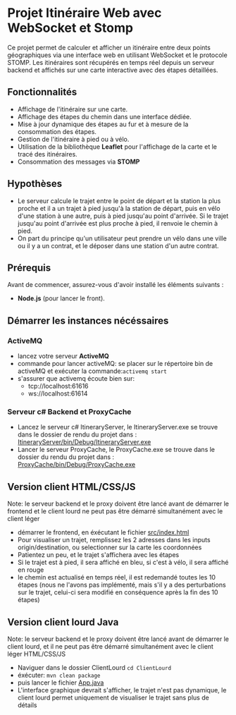# Projet Itinéraire Web avec WebSocket et Stomp

Ce projet permet de calculer et afficher un itinéraire entre deux points géographiques via une interface web en utilisant WebSocket et le protocole STOMP. Les itinéraires sont récupérés en temps réel depuis un serveur backend et affichés sur une carte interactive avec des étapes détaillées.

## Fonctionnalités

- Affichage de l'itinéraire sur une carte.
- Affichage des étapes du chemin dans une interface dédiée.
- Mise à jour dynamique des étapes au fur et à mesure de la consommation des étapes.
- Gestion de l'itinéraire à pied ou à vélo.
- Utilisation de la bibliothèque **Leaflet** pour l'affichage de la carte et le tracé des itinéraires.
- Consommation des messages via **STOMP**


## Hypothèses
- Le serveur calcule le trajet entre le point de départ et la station la plus proche et il a un trajet à pied jusqu'à la station de départ, puis en vélo d'une station à une autre, puis à pied jusqu'au point d'arrivée. Si le trajet jusqu'au point d'arrivée est plus proche à pied, il renvoie le chemin à pied.
- On part du principe qu'un utilisateur peut prendre un vélo dans une ville ou il y a un contrat, et le déposer dans une station d'un autre contrat.

## Prérequis

Avant de commencer, assurez-vous d'avoir installé les éléments suivants :

- **Node.js** (pour lancer le front).


## Démarrer les instances nécéssaires
### ActiveMQ
- lancez votre serveur **ActiveMQ**
- commande pour lancer activeMQ:
 se placer sur le répertoire bin de activeMQ et exécuter la commande:`activemq start`
- s'assurer que activemq écoute bien sur:
  - tcp://localhost:61616
  - ws://localhost:61614


### Serveur c# Backend et ProxyCache
- Lancez le serveur c# ItineraryServer, le ItineraryServer.exe se trouve dans le dossier de rendu du projet dans : [ItineraryServer/bin/Debug/ItineraryServer.exe](ItineraryServer/bin/Debug/ItineraryServer.exe)
- Lancer le serveur ProxyCache, le ProxyCache.exe se trouve dans le dossier du rendu du projet dans : [ProxyCache/bin/Debug/ProxyCache.exe](ProxyCache/bin/Debug/ProxyCache.exe)

## Version client HTML/CSS/JS
Note: le serveur backend et le proxy doivent être lancé avant de démarrer le frontend et le client lourd ne peut pas être démarré simultanément avec le client léger
- démarrer le frontend, en éxécutant le fichier [src/index.html](src/index.html)
- Pour visualiser un trajet, remplissez les 2 adresses dans les inputs origin/destination, ou selectionner sur la carte les coordonnées
- Patientez un peu, et le trajet s'affichera avec les étapes
- Si le trajet est à pied, il sera affiché en bleu, si c'est à vélo, il sera affiché en rouge
- le chemin est actualisé en temps réel, il est redemandé toutes les 10 étapes (nous ne l'avons pas implémenté, mais s'il y a des perturbations sur le trajet, celui-ci sera modifié en conséquence après la fin des 10 étapes)

## Version client lourd Java
Note: le serveur backend et le proxy doivent être lancé avant de démarrer le client lourd, et il ne peut pas être démarré simultanément avec le client léger HTML/CSS/JS
- Naviguer dans le dossier ClientLourd `cd ClientLourd`
- éxécuter: `mvn clean package`
- puis lancer le fichier [App.java](ClientLourd/src/main/java/com/client/App.java)
- L'interface graphique devrait s'afficher, le trajet n'est pas dynamique, le client lourd permet uniquement de visualiser le trajet sans plus de détails
